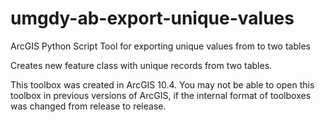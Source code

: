 # umgdy-ab-export-unique-values
ArcGIS Python Script Tool for exporting unique values from to two tables

Creates new feature class with unique records from two tables.

This toolbox was created in ArcGIS 10.4. You may not be able to open this toolbox in previous versions of ArcGIS, if the internal format of toolboxes was changed from release to release.
